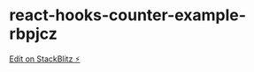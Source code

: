 # react-hooks-counter-example-rbpjcz

[Edit on StackBlitz ⚡️](https://stackblitz.com/edit/react-hooks-counter-example-rbpjcz)